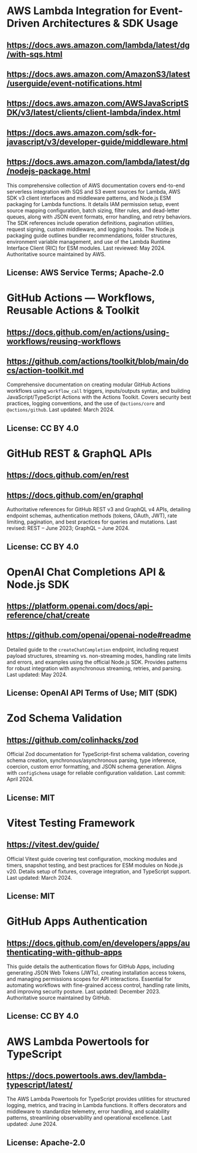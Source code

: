 # AWS Lambda Integration for Event-Driven Architectures & SDK Usage
## https://docs.aws.amazon.com/lambda/latest/dg/with-sqs.html
## https://docs.aws.amazon.com/AmazonS3/latest/userguide/event-notifications.html
## https://docs.aws.amazon.com/AWSJavaScriptSDK/v3/latest/clients/client-lambda/index.html
## https://docs.aws.amazon.com/sdk-for-javascript/v3/developer-guide/middleware.html
## https://docs.aws.amazon.com/lambda/latest/dg/nodejs-package.html
This comprehensive collection of AWS documentation covers end-to-end serverless integration with SQS and S3 event sources for Lambda, AWS SDK v3 client interfaces and middleware patterns, and Node.js ESM packaging for Lambda functions. It details IAM permission setup, event source mapping configuration, batch sizing, filter rules, and dead-letter queues, along with JSON event formats, error handling, and retry behaviors. The SDK references include operation definitions, pagination utilities, request signing, custom middleware, and logging hooks. The Node.js packaging guide outlines bundler recommendations, folder structures, environment variable management, and use of the Lambda Runtime Interface Client (RIC) for ESM modules. Last reviewed: May 2024. Authoritative source maintained by AWS.
## License: AWS Service Terms; Apache-2.0

# GitHub Actions — Workflows, Reusable Actions & Toolkit
## https://docs.github.com/en/actions/using-workflows/reusing-workflows
## https://github.com/actions/toolkit/blob/main/docs/action-toolkit.md
Comprehensive documentation on creating modular GitHub Actions workflows using `workflow_call` triggers, inputs/outputs syntax, and building JavaScript/TypeScript Actions with the Actions Toolkit. Covers security best practices, logging conventions, and the use of `@actions/core` and `@actions/github`. Last updated: March 2024.
## License: CC BY 4.0

# GitHub REST & GraphQL APIs
## https://docs.github.com/en/rest
## https://docs.github.com/en/graphql
Authoritative references for GitHub REST v3 and GraphQL v4 APIs, detailing endpoint schemas, authentication methods (tokens, OAuth, JWT), rate limiting, pagination, and best practices for queries and mutations. Last revised: REST – June 2023; GraphQL – June 2024.
## License: CC BY 4.0

# OpenAI Chat Completions API & Node.js SDK
## https://platform.openai.com/docs/api-reference/chat/create
## https://github.com/openai/openai-node#readme
Detailed guide to the `createChatCompletion` endpoint, including request payload structures, streaming vs. non-streaming modes, handling rate limits and errors, and examples using the official Node.js SDK. Provides patterns for robust integration with asynchronous streaming, retries, and parsing. Last updated: May 2024.
## License: OpenAI API Terms of Use; MIT (SDK)

# Zod Schema Validation
## https://github.com/colinhacks/zod
Official Zod documentation for TypeScript-first schema validation, covering schema creation, synchronous/asynchronous parsing, type inference, coercion, custom error formatting, and JSON schema generation. Aligns with `configSchema` usage for reliable configuration validation. Last commit: April 2024.
## License: MIT

# Vitest Testing Framework
## https://vitest.dev/guide/
Official Vitest guide covering test configuration, mocking modules and timers, snapshot testing, and best practices for ESM modules on Node.js v20. Details setup of fixtures, coverage integration, and TypeScript support. Last updated: March 2024.
## License: MIT

# GitHub Apps Authentication
## https://docs.github.com/en/developers/apps/authenticating-with-github-apps
This guide details the authentication flows for GitHub Apps, including generating JSON Web Tokens (JWTs), creating installation access tokens, and managing permissions scopes for API interactions. Essential for automating workflows with fine-grained access control, handling rate limits, and improving security posture. Last updated: December 2023. Authoritative source maintained by GitHub.
## License: CC BY 4.0

# AWS Lambda Powertools for TypeScript
## https://docs.powertools.aws.dev/lambda-typescript/latest/
The AWS Lambda Powertools for TypeScript provides utilities for structured logging, metrics, and tracing in Lambda functions. It offers decorators and middleware to standardize telemetry, error handling, and scalability patterns, streamlining observability and operational excellence. Last updated: June 2024.
## License: Apache-2.0